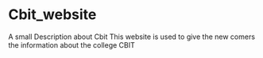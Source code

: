 # Cbit_website
A small Description about Cbit 
This website is used to give the new comers the information about the college CBIT


